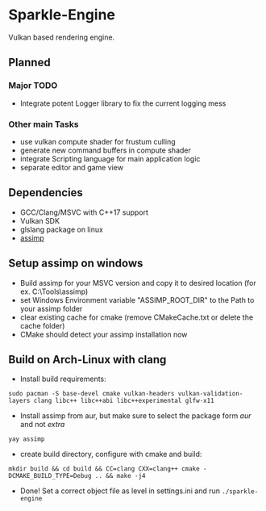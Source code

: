 # Sparkle-Engine  

Vulkan based rendering engine. 

## Planned
### Major TODO  
* Integrate potent Logger library to fix the current logging mess  
  
### Other main Tasks  
* use vulkan compute shader for frustum culling  
* generate new command buffers in compute shader  
* integrate Scripting language for main application logic  
* separate editor and game view  

## Dependencies  
* GCC/Clang/MSVC with C++17 support  
* Vulkan SDK  
* glslang package on linux
* [assimp](https://github.com/assimp/assimp)


## Setup assimp on windows  
* Build assimp for your MSVC version and copy it to desired location (for ex. C:\Tools\assimp)  
* set Windows Environment variable "ASSIMP_ROOT_DIR" to the Path to your assimp folder  
* clear existing cache for cmake (remove CMakeCache.txt or delete the cache folder)  
* CMake should detect your assimp installation now

## Build on Arch-Linux with clang
* Install build requirements:  
```
sudo pacman -S base-devel cmake vulkan-headers vulkan-validation-layers clang libc++ libc++abi libc++experimental glfw-x11
```  
* Install assimp from aur, but make sure to select the package form *aur* and not *extra*   
```
yay assimp
```   
* create build directory, configure with cmake and build:  
```
mkdir build && cd build && CC=clang CXX=clang++ cmake -DCMAKE_BUILD_TYPE=Debug .. && make -j4
```
* Done! Set a correct object file as level in settings.ini and run ```./sparkle-engine```  
